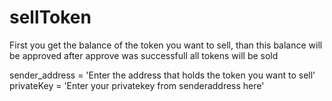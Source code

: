 # sellToken

First you get the balance of the token you want to sell, than this balance will be approved
after approve was successfull all tokens will be sold 


sender_address = 'Enter the address that holds the token you want to sell' 
privateKey = 'Enter your privatekey from senderaddress here'
